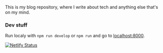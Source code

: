 This is my blog repository, where I write about tech and anything else that's on my mind.

### Dev stuff

Run localy with `npm run develop` or `npm run` and go to [localhost:8000](http://localhost:8000/).

[![Netlify Status](https://api.netlify.com/api/v1/badges/2caca14f-636c-49cf-913b-50bda2a54eea/deploy-status)](https://app.netlify.com/sites/mpaktiti/deploys)
